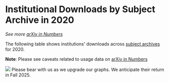 # Institutional Downloads by Subject Archive in 2020

_See more [arXiv in Numbers](2020_usage.md)_

The following table shows institutions' downloads across [subject archives](https://arxiv.org/category_taxonomy) for 2020. 

**Note**: Please see caveats related to usage data on [arXiv in Numbers](2020_usage.md)

<p>
<img src="https://arxiv.org/icons/image2.gif"/>
Please bear with us as we upgrade our graphs. We anticipate their return in Fall 2025.
</p>


